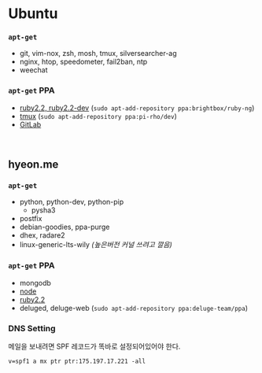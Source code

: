 Ubuntu
========

### `apt-get`
- git, vim-nox, zsh, mosh, tmux, silversearcher-ag
- nginx, htop, speedometer, fail2ban, ntp
- weechat

### `apt-get` PPA
- [ruby2.2, ruby2.2-dev](https://www.brightbox.com/docs/ruby/ubuntu/) (`sudo apt-add-repository ppa:brightbox/ruby-ng`)
- [tmux](https://launchpad.net/~pi-rho/+archive/ubuntu/dev) (`sudo apt-add-repository ppa:pi-rho/dev`)
- [GitLab](https://about.gitlab.com/downloads/#ubuntu1404)

<br>

hyeon.me
--------
### `apt-get`
- python, python-dev, python-pip
    * pysha3
- postfix
- debian-goodies, ppa-purge
- dhex, radare2
- linux-generic-lts-wily *(높은버전 커널 쓰려고 깔음)*

### `apt-get` PPA
- mongodb
- [node](https://github.com/joyent/node/wiki/Installing-Node.js-via-package-manager#debian-and-ubuntu-based-linux-distributions)
- [ruby2.2](https://www.brightbox.com/blog/2015/01/05/ruby-2-2-0-packages-for-ubuntu/)
- deluged, deluge-web (`sudo apt-add-repository ppa:deluge-team/ppa`)

### DNS Setting
메일을 보내려면 SPF 레코드가 똑바로 설정되어있어야 한다.

    v=spf1 a mx ptr ptr:175.197.17.221 -all
